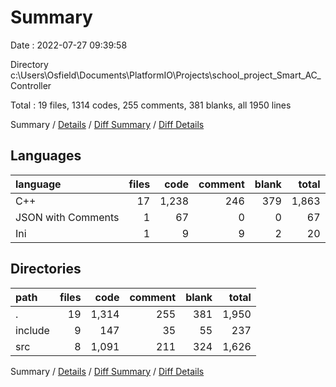 # Summary

Date : 2022-07-27 09:39:58

Directory c:\\Users\\Osfield\\Documents\\PlatformIO\\Projects\\school_project_Smart_AC_Controller

Total : 19 files,  1314 codes, 255 comments, 381 blanks, all 1950 lines

Summary / [Details](details.md) / [Diff Summary](diff.md) / [Diff Details](diff-details.md)

## Languages
| language | files | code | comment | blank | total |
| :--- | ---: | ---: | ---: | ---: | ---: |
| C++ | 17 | 1,238 | 246 | 379 | 1,863 |
| JSON with Comments | 1 | 67 | 0 | 0 | 67 |
| Ini | 1 | 9 | 9 | 2 | 20 |

## Directories
| path | files | code | comment | blank | total |
| :--- | ---: | ---: | ---: | ---: | ---: |
| . | 19 | 1,314 | 255 | 381 | 1,950 |
| include | 9 | 147 | 35 | 55 | 237 |
| src | 8 | 1,091 | 211 | 324 | 1,626 |

Summary / [Details](details.md) / [Diff Summary](diff.md) / [Diff Details](diff-details.md)